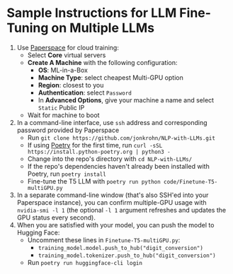 # Sample Instructions for LLM Fine-Tuning on Multiple LLMs

1. Use [Paperspace](https://www.paperspace.com/) for cloud training:
     * Select **Core** virtual servers
     * **Create A Machine** with the following configuration:
          * **OS**: ML-in-a-Box 
          * **Machine Type**: select cheapest Multi-GPU option
          * **Region**: closest to you
          * **Authentication**: select `Password`
          * In **Advanced Options**, give your machine a name and select `Static` Public IP
     * Wait for machine to boot
 2. In a command-line interface, use `ssh` address and corresponding password provided by Paperspace
     * Run `git clone https://github.com/jonkrohn/NLP-with-LLMs.git`
     * If using [Poetry](https://python-poetry.org/) for the first time, run `curl -sSL https://install.python-poetry.org | python3 -`
     * Change into the repo's directory with `cd NLP-with-LLMs/`
     * If the repo's dependencies haven't already been installed with Poetry, run `poetry install`
     * Fine-tune the T5 LLM with `poetry run python code/Finetune-T5-multiGPU.py`
3. In a separate command-line window (that's also SSH'ed into your Paperspace instance), you can confirm multiple-GPU usage with `nvidia-smi -l 1` (the optional `-l 1` argument refreshes and updates the GPU status every second).
4. When you are satisfied with your model, you can push the model to Hugging Face:
     * Uncomment these lines in `Finetune-T5-multiGPU.py`:
          * `training_model.model.push_to_hub("digit_conversion")`
          * `training_model.tokenizer.push_to_hub("digit_conversion")`
     * Run `poetry run huggingface-cli login`
